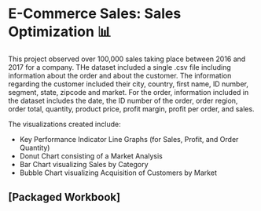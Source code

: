 # E-Commerce Sales: Sales Optimization 📊

This project observed over 100,000 sales taking place between 2016 and 2017 for a company. THe dataset included a single .csv file including information about the order and about the customer. The information regarding the customer included their city, country, first name, ID number, segment, state, zipcode and market. For the order, information included in the dataset includes the date, the ID number of the order, order region, order total, quantity, product price, profit margin, profit per order, and sales. 

The visualizations created include: 
- Key Performance Indicator Line Graphs (for Sales, Profit, and Order Quantity)
- Donut Chart consisting of a Market Analysis
- Bar Chart visualizing Sales by Category
- Bubble Chart visualizing Acquisition of Customers by Market

## [Packaged Workbook]
